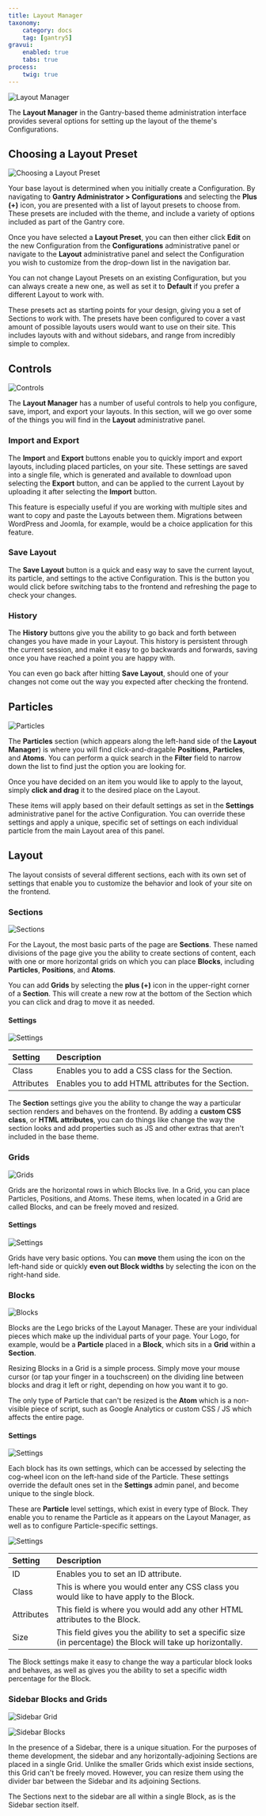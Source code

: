 ```yaml
---
title: Layout Manager
taxonomy:
    category: docs
    tag: [gantry5]
gravui:
    enabled: true
    tabs: true
process:
    twig: true
---
```


![Layout Manager](layout_manager.png)

The **Layout Manager** in the Gantry-based theme administration interface provides several options for setting up the layout of the theme's Configurations. 

Choosing a Layout Preset
-----

![Choosing a Layout Preset](choosing.png)

Your base layout is determined when you initially create a Configuration. By navigating to **Gantry Administrator > Configurations** and selecting the **Plus (+)** icon, you are presented with a list of layout presets to choose from. These presets are included with the theme, and include a variety of options included as part of the Gantry core.

Once you have selected a **Layout Preset**, you can then either click **Edit** on the new Configuration from the **Configurations** administrative panel or navigate to the **Layout** administrative panel and select the Configuration you wish to customize from the drop-down list in the navigation bar.

You can not change Layout Presets on an existing Configuration, but you can always create a new one, as well as set it to **Default** if you prefer a different Layout to work with.

These presets act as starting points for your design, giving you a set of Sections to work with. The presets have been configured to cover a vast amount of possible layouts users would want to use on their site. This includes layouts with and without sidebars, and range from incredibly simple to complex.

Controls
-----

![Controls](controls.png)

The **Layout Manager** has a number of useful controls to help you configure, save, import, and export your layouts. In this section, will we go over some of the things you will find in the **Layout** administrative panel.

### Import and Export

The **Import** and **Export** buttons enable you to quickly import and export layouts, including placed particles, on your site. These settings are saved into a single file, which is generated and available to download upon selecting the **Export** button, and can be applied to the current Layout by uploading it after selecting the **Import** button.

This feature is especially useful if you are working with multiple sites and want to copy and paste the Layouts between them. Migrations between WordPress and Joomla, for example, would be a choice application for this feature.

### Save Layout

The **Save Layout** button is a quick and easy way to save the current layout, its particle, and settings to the active Configuration. This is the button you would click before switching tabs to the frontend and refreshing the page to check your changes.

### History

The **History** buttons give you the ability to go back and forth between changes you have made in your Layout. This history is persistent through the current session, and make it easy to go backwards and forwards, saving once you have reached a point you are happy with.

You can even go back after hitting **Save Layout**, should one of your changes not come out the way you expected after checking the frontend.

Particles
------

![Particles](particles.png)

The **Particles** section (which appears along the left-hand side of the **Layout Manager**) is where you will find click-and-dragable **Positions**, **Particles**, and **Atoms**. You can perform a quick search in the **Filter** field to narrow down the list to find just the option you are looking for.

Once you have decided on an item you would like to apply to the layout, simply **click and drag** it to the desired place on the Layout.

These items will apply based on their default settings as set in the **Settings** administrative panel for the active Configuration. You can override these settings and apply a unique, specific set of settings on each individual particle from the main Layout area of this panel.

Layout
-----

The layout consists of several different sections, each with its own set of settings that enable you to customize the behavior and look of your site on the frontend. 

### Sections

![Sections](section.png)

For the Layout, the most basic parts of the page are **Sections**. These named divisions of the page give you the ability to create sections of content, each with one or more horizontal grids on which you can place **Blocks**, including **Particles**, **Positions**, and **Atoms**.

You can add **Grids** by selecting the **plus (+)** icon in the upper-right corner of a **Section**. This will create a new row at the bottom of the Section which you can click and drag to move it as needed.

#### Settings

![Settings](section_settings.png)

| Setting    | Description                                         |
| :------    | :----------------------------------                 |
| Class      | Enables you to add a CSS class for the Section.     |
| Attributes | Enables you to add HTML attributes for the Section. |

The **Section** settings give you the ability to change the way a particular section renders and behaves on the frontend. By adding a **custom CSS class**, or **HTML attributes**, you can do things like change the way the section looks and add properties such as JS and other extras that aren't included in the base theme.

### Grids

![Grids](grid.png)

Grids are the horizontal rows in which Blocks live. In a Grid, you can place Particles, Positions, and Atoms. These items, when located in a Grid are called Blocks, and can be freely moved and resized.

#### Settings

![Settings](grid_settings.png)

Grids have very basic options. You can **move** them using the icon on the left-hand side or quickly **even out Block widths** by selecting the icon on the right-hand side.

### Blocks

![Blocks](block.png)

Blocks are the Lego bricks of the Layout Manager. These are your individual pieces which make up the individual parts of your page. Your Logo, for example, would be a **Particle** placed in a **Block**, which sits in a **Grid** within a **Section**.

Resizing Blocks in a Grid is a simple process. Simply move your mouse cursor (or tap your finger in a touchscreen) on the dividing line between blocks and drag it left or right, depending on how you want it to go. 

The only type of Particle that can't be resized is the **Atom** which is a non-visible piece of script, such as Google Analytics or custom CSS / JS which affects the entire page.

#### Settings

![Settings](block_settings_1.png)

Each block has its own settings, which can be accessed by selecting the cog-wheel icon on the left-hand side of the Particle. These settings override the default ones set in the **Settings** admin panel, and become unique to the single block. 

These are **Particle** level settings, which exist in every type of Block. They enable you to rename the Particle as it appears on the Layout Manager, as well as to configure Particle-specific settings.

![Settings](block_settings_2.png)

| Setting    | Description                                                                                                  |
| :------    | :----------------------------------                                                                          |
| ID         | Enables you to set an ID attribute.                                                                          |
| Class      | This is where you would enter any CSS class you would like to have apply to the Block.                       |
| Attributes | This field is where you would add any other HTML attributes to the Block.                                    |
| Size       | This field gives you the ability to set a specific size (in percentage) the Block will take up horizontally. |

The Block settings make it easy to change the way a particular block looks and behaves, as well as gives you the ability to set a specific width percentage for the Block.

### Sidebar Blocks and Grids

![Sidebar Grid](grid2.png)

![Sidebar Blocks](block2.png)

In the presence of a Sidebar, there is a unique situation. For the purposes of theme development, the sidebar and any horizontally-adjoining Sections are placed in a single Grid. Unlike the smaller Grids which exist inside sections, this Grid can't be freely moved. However, you can resize them using the divider bar between the Sidebar and its adjoining Sections.

The Sections next to the sidebar are all within a single Block, as is the Sidebar section itself.

